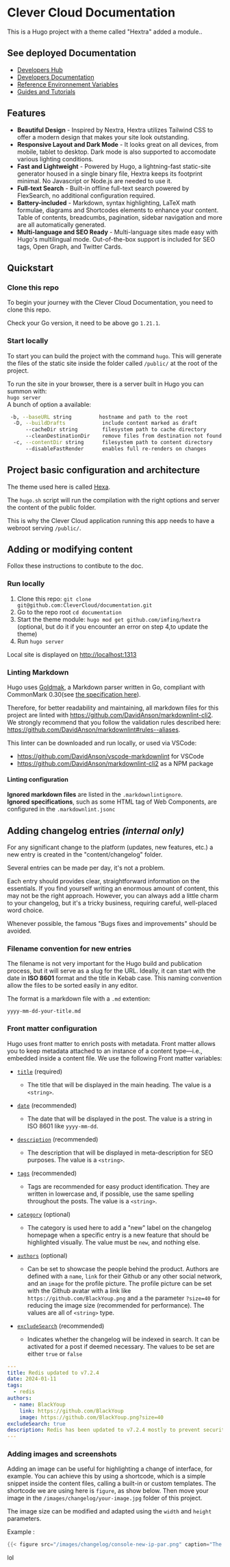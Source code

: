 
# Clever Cloud Documentation

This is a Hugo project with a theme called "Hextra" added a module..</p>

## See deployed Documentation

- [Developers Hub](https://developers.clever-cloud.com/)
- [Developers Documentation](https://developers.clever-cloud.com/doc/)
- [Reference Environnement Variables](https://developers.clever-cloud.com/doc/reference/reference-environment-variables/)
- [Guides and Tutorials](https://developers.clever-cloud.com/guides/)

## Features

- **Beautiful Design** - Inspired by Nextra, Hextra utilizes Tailwind CSS to offer a modern design that makes your site look outstanding.
- **Responsive Layout and Dark Mode** - It looks great on all devices, from mobile, tablet to desktop. Dark mode is also supported to accomodate various lighting conditions.
- **Fast and Lightweight** - Powered by Hugo, a lightning-fast static-site generator housed in a single binary file, Hextra keeps its footprint minimal. No Javascript or Node.js are needed to use it.
- **Full-text Search** - Built-in offline full-text search powered by FlexSearch, no additional configuration required.
- **Battery-included** - Markdown, syntax highlighting, LaTeX math formulae, diagrams and Shortcodes elements to enhance your content. Table of contents, breadcumbs, pagination, sidebar navigation and more are all automatically generated.
- **Multi-language and SEO Ready** - Multi-language sites made easy with Hugo's multilingual mode. Out-of-the-box support is included for SEO tags, Open Graph, and Twitter Cards.

## Quickstart

### Clone this repo

To begin your journey with the Clever Cloud Documentation, you need to clone this repo.

Check your Go version, it need to be above go `1.21.1`.

### Start locally

To start you can build the project with the command `hugo`. This will generate the files of the static site inside the folder called `/public/` at the root of the project.

To run the site in your browser, there is a server built in Hugo you can summon with:  
`hugo server`  
A bunch of option a available:

```bash
 -b, --baseURL string         hostname and path to the root
  -D, --buildDrafts            include content marked as draft
      --cacheDir string        filesystem path to cache directory
      --cleanDestinationDir    remove files from destination not found in static directories
  -c, --contentDir string      filesystem path to content directory
      --disableFastRender      enables full re-renders on changes
```

## Project basic configuration and architecture

The theme used here is called [Hexa](https://imfing.github.io/hextra/).

The `hugo.sh` script will run the compilation with the right options and server the content of the public folder.

This is why the Clever Cloud application running this app needs to have a webroot serving `/public/`.

## Adding or modifying content

Follox these instructions to contibute to the doc.

### Run locally

1. Clone this repo: `git clone git@github.com:CleverCloud/documentation.git`
2. Go to the repo root `cd documentation`
3. Start the theme module: `hugo mod get github.com/imfing/hextra` (optional, but do it if you encounter an error on step 4,to update the theme)
4. Run `hugo server`

Local site is displayed on <http://localhost:1313>

### Linting Markdown

Hugo uses [Goldmak](https://github.com/yuin/goldmark), a Markdown parser written in Go, compliant with CommonMark 0.30(see [the specification here](https://spec.commonmark.org/)).

Therefore, for better readability and maintaining, all markdown files for this project are linted with <https://github.com/DavidAnson/markdownlint-cli2>.  
We strongly recommend that you follow the validation rules described here: <https://github.com/DavidAnson/markdownlint#rules--aliases>.

This linter can be downloaded and run locally, or used via VSCode:

- <https://github.com/DavidAnson/vscode-markdownlint> for VSCode
- <https://github.com/DavidAnson/markdownlint-cli2> as a NPM package

#### Linting configuration

**Ignored markdown files** are listed in the `.markdownlintignore`.  
**Ignored specifications**, such as some HTML tag of Web Components, are configured in the `.markdownlint.jsonc`

## Adding changelog entries *(internal only)*

For any significant change to the platform (updates, new features, etc.) a new entry is created in the "content/changelog" folder.

Several entries can be made per day, it's not a problem.

Each entry should provides clear, straightforward information on the essentials. If you find yourself writing an enormous amount of content, this may not be the right approach. However, you can always add a little charm to your changelog, but it's a tricky business, requiring careful, well-placed word choice.

Whenever possible, the famous "Bugs fixes and improvements" should be avoided.

### Filename convention for new entries

The filename is not very important for the Hugo build and publication process, but it will serve as a slug for the URL. Ideally, it can start with the date in **ISO 8601** format and the title in Kebab case. This naming convention allow the files to be sorted easily in any editor.

The format is a markdown file with a `.md` extention:

```text
yyyy-mm-dd-your-title.md
```

### Front matter configuration

Hugo uses front matter to enrich posts with metadata. Front matter allows you to keep metadata attached to an instance of a content type—i.e., embedded inside a content file. We use the following Front matter variables:

- [`title`](https://gohugo.io/methods/page/title/) (required)
  - The title that will be displayed in the main heading. The value is a `<string>`.

- [`date`](https://gohugo.io/methods/page/description/) (recommended)
  - The date that will be displayed in the post. The value is a string in ISO 8601 like `yyyy-mm-dd`.

- [`description`](https://gohugo.io/methods/page/description/) (recommended)
  - The description that will be displayed in meta-description for SEO purposes. The value is a `<string>`.

- [`tags`](https://gohugo.io/content-management/taxonomies/#default-taxonomies) (recommended)
  - Tags are recommended for easy product identification. They are written in lowercase and, if possible, use the same spelling throughout the posts. The value is a `<string>`.

- [`category`](https://gohugo.io/content-management/taxonomies/#default-taxonomies) (optional)
  - The category is used here to add a "new" label on the changelog homepage when a specific entry is a new feature that should be highlighted visually. The value must be `new`, and nothing else.

- [`authors`](https://gohugo.io/content-management/taxonomies/#default-taxonomies) (optional)
  - Can be set to showcase the people behind the product. Authors are defined with a `name`, `link` for their Github or any other social network, and an `image` for the profile picture. The profile picture can be set with the Github avatar with a link like `https://github.com/BlackYoup.png` and a the parameter `?size=40` for reducing the image size (recommended for performance). The values are all of `<string>` type.

- [`excludeSearch`](https://imfing.github.io/hextra/docs/guide/configuration/#search-index) (recommended)
  - Indicates whether the changelog will be indexed in search. It can be activated for a post if deemed necessary. The values to be set are either `true` or `false`

```yaml
---
title: Redis updated to v7.2.4
date: 2024-01-11
tags:
  - redis
authors:
  - name: BlackYoup
    link: https://github.com/BlackYoup
    image: https://github.com/BlackYoup.png?size=40
excludeSearch: true
description: Redis has been updated to v7.2.4 mostly to prevent security issues.
---
```

### Adding images and screenshots

Adding an image can be useful for highlighting a change of interface, for example.
You can achieve this by using a shortcode, which is a simple snippet inside the content files, calling a built-in or custom templates.
The shortcode we are using here is `figure`, as show below. Then move your image in the `/images/changelog/your-image.jpg` folder of this project.

The image size can be modified and adapted using the `width` and `height` parameters.

Example :

```go
{{< figure src="/images/changelog/console-new-ip-par.png" caption="The new IP shown in the console" width="800px">}}
```

lol
